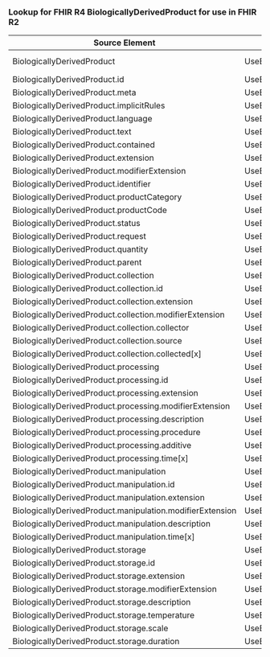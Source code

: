### Lookup for FHIR R4 BiologicallyDerivedProduct for use in FHIR R2

| Source Element | Usage | Target |
| -------------- | ----- | ------ |
| BiologicallyDerivedProduct | UseExtension | http://hl7.org/fhir/4.0/StructureDefinition/extension-BiologicallyDerivedProduct |
| BiologicallyDerivedProduct.id | UseExtensionFromAncestor | - |
| BiologicallyDerivedProduct.meta | UseExtensionFromAncestor | - |
| BiologicallyDerivedProduct.implicitRules | UseExtensionFromAncestor | - |
| BiologicallyDerivedProduct.language | UseExtensionFromAncestor | - |
| BiologicallyDerivedProduct.text | UseExtensionFromAncestor | - |
| BiologicallyDerivedProduct.contained | UseExtensionFromAncestor | - |
| BiologicallyDerivedProduct.extension | UseExtensionFromAncestor | - |
| BiologicallyDerivedProduct.modifierExtension | UseExtensionFromAncestor | - |
| BiologicallyDerivedProduct.identifier | UseExtensionFromAncestor | - |
| BiologicallyDerivedProduct.productCategory | UseExtensionFromAncestor | - |
| BiologicallyDerivedProduct.productCode | UseExtensionFromAncestor | - |
| BiologicallyDerivedProduct.status | UseExtensionFromAncestor | - |
| BiologicallyDerivedProduct.request | UseExtensionFromAncestor | - |
| BiologicallyDerivedProduct.quantity | UseExtensionFromAncestor | - |
| BiologicallyDerivedProduct.parent | UseExtensionFromAncestor | - |
| BiologicallyDerivedProduct.collection | UseExtensionFromAncestor | - |
| BiologicallyDerivedProduct.collection.id | UseExtensionFromAncestor | - |
| BiologicallyDerivedProduct.collection.extension | UseExtensionFromAncestor | - |
| BiologicallyDerivedProduct.collection.modifierExtension | UseExtensionFromAncestor | - |
| BiologicallyDerivedProduct.collection.collector | UseExtensionFromAncestor | - |
| BiologicallyDerivedProduct.collection.source | UseExtensionFromAncestor | - |
| BiologicallyDerivedProduct.collection.collected[x] | UseExtensionFromAncestor | - |
| BiologicallyDerivedProduct.processing | UseExtensionFromAncestor | - |
| BiologicallyDerivedProduct.processing.id | UseExtensionFromAncestor | - |
| BiologicallyDerivedProduct.processing.extension | UseExtensionFromAncestor | - |
| BiologicallyDerivedProduct.processing.modifierExtension | UseExtensionFromAncestor | - |
| BiologicallyDerivedProduct.processing.description | UseExtensionFromAncestor | - |
| BiologicallyDerivedProduct.processing.procedure | UseExtensionFromAncestor | - |
| BiologicallyDerivedProduct.processing.additive | UseExtensionFromAncestor | - |
| BiologicallyDerivedProduct.processing.time[x] | UseExtensionFromAncestor | - |
| BiologicallyDerivedProduct.manipulation | UseExtensionFromAncestor | - |
| BiologicallyDerivedProduct.manipulation.id | UseExtensionFromAncestor | - |
| BiologicallyDerivedProduct.manipulation.extension | UseExtensionFromAncestor | - |
| BiologicallyDerivedProduct.manipulation.modifierExtension | UseExtensionFromAncestor | - |
| BiologicallyDerivedProduct.manipulation.description | UseExtensionFromAncestor | - |
| BiologicallyDerivedProduct.manipulation.time[x] | UseExtensionFromAncestor | - |
| BiologicallyDerivedProduct.storage | UseExtensionFromAncestor | - |
| BiologicallyDerivedProduct.storage.id | UseExtensionFromAncestor | - |
| BiologicallyDerivedProduct.storage.extension | UseExtensionFromAncestor | - |
| BiologicallyDerivedProduct.storage.modifierExtension | UseExtensionFromAncestor | - |
| BiologicallyDerivedProduct.storage.description | UseExtensionFromAncestor | - |
| BiologicallyDerivedProduct.storage.temperature | UseExtensionFromAncestor | - |
| BiologicallyDerivedProduct.storage.scale | UseExtensionFromAncestor | - |
| BiologicallyDerivedProduct.storage.duration | UseExtensionFromAncestor | - |
